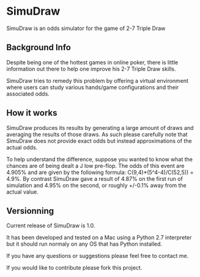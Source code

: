 SimuDraw
========

SimuDraw is an odds simulator for the game of 2-7 Triple Draw


## Background Info

Despite being one of the hottest games in online poker, there is little information out there to help one improve his 2-7 Triple Draw skills.

SimuDraw tries to remedy this problem by offering a virtual environment where users can study various hands/game configurations and their associated odds.


## How it works

SimuDraw produces its results by generating a large amount of draws and averaging the results of those draws.  As such please carefully note that SimuDraw does not provide exact odds but instead approximations of the actual odds.

To help understand the difference, suppose you wanted to know what the chances are of being dealt a J low pre-flop.  The odds of this event are 4.905% and are given by the following formula: C(9,4)*(5^4-4)/C(52,5)) = 4.9%. By contrast SimuDraw gave a result of 4.87% on the first run of simulation and 4.95% on the second, or roughly +/-0.1% away from the actual value.


## Versionning

Current release of SimuDraw is 1.0. 

It has been developed and tested on a Mac using a Python 2.7 interpreter but it should run normaly on any OS that has Python installed.




If you have any questions or suggestions please feel free to contact me. 

If you would like to contribute please fork this project.

